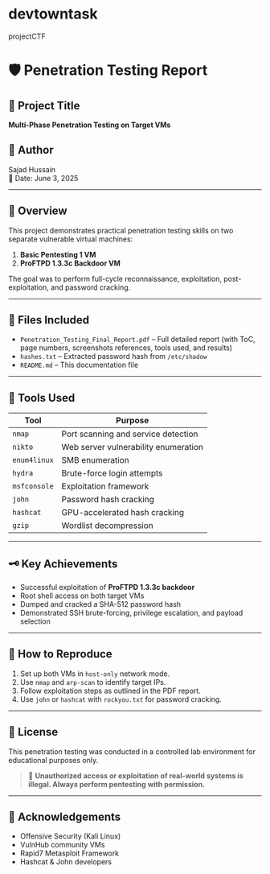 # devtowntask
projectCTF
# 🛡️ Penetration Testing Report

## 📌 Project Title
**Multi-Phase Penetration Testing on Target VMs**

## 🧑 Author
Sajad Hussain    
📅 Date: June 3, 2025

---

## 📘 Overview

This project demonstrates practical penetration testing skills on two separate vulnerable virtual machines:

1. **Basic Pentesting 1 VM**
2. **ProFTPD 1.3.3c Backdoor VM**

The goal was to perform full-cycle reconnaissance, exploitation, post-exploitation, and password cracking.

---

## 📂 Files Included

- `Penetration_Testing_Final_Report.pdf` – Full detailed report (with ToC, page numbers, screenshots references, tools used, and results)
- `hashes.txt` – Extracted password hash from `/etc/shadow`
- `README.md` – This documentation file

---

## 🧪 Tools Used

| Tool           | Purpose                              |
|----------------|--------------------------------------|
| `nmap`         | Port scanning and service detection  |
| `nikto`        | Web server vulnerability enumeration |
| `enum4linux`   | SMB enumeration                      |
| `hydra`        | Brute-force login attempts           |
| `msfconsole`   | Exploitation framework               |
| `john`         | Password hash cracking               |
| `hashcat`      | GPU-accelerated hash cracking        |
| `gzip`         | Wordlist decompression               |

---

## 🗝️ Key Achievements

- Successful exploitation of **ProFTPD 1.3.3c backdoor**
- Root shell access on both target VMs
- Dumped and cracked a SHA-512 password hash
- Demonstrated SSH brute-forcing, privilege escalation, and payload selection

---

## 📎 How to Reproduce

1. Set up both VMs in `host-only` network mode.
2. Use `nmap` and `arp-scan` to identify target IPs.
3. Follow exploitation steps as outlined in the PDF report.
4. Use `john` or `hashcat` with `rockyou.txt` for password cracking.

---

## 📄 License

This penetration testing was conducted in a controlled lab environment for educational purposes only.

> 🛑 **Unauthorized access or exploitation of real-world systems is illegal. Always perform pentesting with permission.**

---

## 🙌 Acknowledgements

- Offensive Security (Kali Linux)
- VulnHub community VMs
- Rapid7 Metasploit Framework
- Hashcat & John developers

